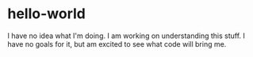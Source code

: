 # hello-world
I have no idea what I'm doing.
I am working on understanding this stuff.
I have no goals for it, but am excited to see what code will bring me.
